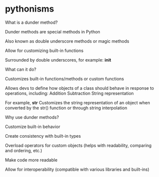 # pythonisms

What is a dunder method?

Dunder methods are special methods in Python

Also known as  double underscore methods or magic methods

Allow for customizing built-in functions

Surrounded by double underscores, for example:  __init__

What can it do?

Customizes built-in functions/methods or custom functions

Allows devs to define how objects of a class should behave in response to operations, including:
Addition
Subtraction
String representation

For example, __str__
Customizes the string representation of an object when converted  by the str() function or through string interpolation

Why use dunder methods?

Customize built-in behavior

Create consistency with built-in types

Overload operators for custom objects (helps with readability, comparing and ordering, etc.) 

Make code more readable

Allow for interoperability (compatible with various libraries and built-ins)
